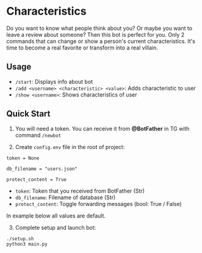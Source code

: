 # Characteristics

Do you want to know what people think about you? Or maybe you want to leave a review about someone? Then this bot is perfect for you. Only 2 commands that can change or show a person's current characteristics. It's time to become a real favorite or transform into a real villain.

## Usage

- ```/start```: Displays info about bot
- ```/add <username> <characteristic> <value>```: Adds characteristic to user
- ```/show <username>```: Shows characteristics of user

## Quick Start

1) You will need a token. You can receive it from **@BotFather** in TG with command ```/newbot```

2) Create ```config.env``` file in the root of project:

```config.env
token = None

db_filename = "users.json"

protect_content = True 
```

- ```token```: Token that you received from BotFather (Str)
- ```db_filename```: Filename of database (Str)
- ```protect_content```: Toggle forwarding messages (bool: True / False)

In example below all values are default.

3) Complete setup and launch bot:

```bash
./setup.sh
python3 main.py
```
